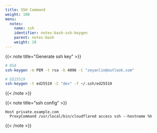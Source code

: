 ```yaml
---
title: SSH Command
weight: 100
menu:
  notes:
    name: ssh
    identifier: notes-bash-ssh-keygen
    parent: notes-bash
    weight: 10
---
```


{{< note title="Generate ssh key" >}}

```bash
# RSA
ssh-keygen -m PEM -t rsa -b 4096 -C "zeyanlin@outlook.com"

# ED25519
ssh-keygen -t ed25519 -C "dev" -f ~/.ssh/ed25519
```

{{< /note >}}

{{< note title="ssh config" >}}

```sshconfig
Host private.example.com
  ProxyCommand /usr/local/bin/cloudflared access ssh --hostname %h
```

{{< /note >}}
